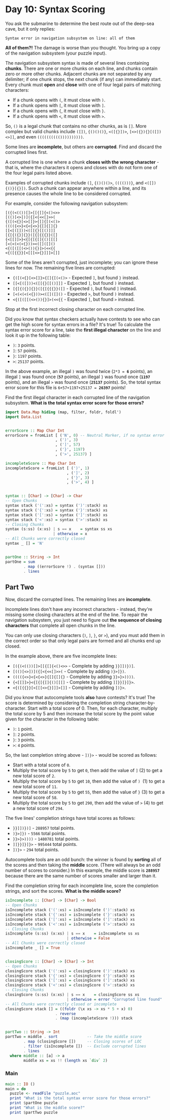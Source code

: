 # Day 10: Syntax Scoring

You ask the submarine to determine the best route out of the deep-sea cave, but it only
replies:

```
Syntax error in navigation subsystem on line: all of them
```

**All of them?!** The damage is worse than you thought. You bring up a copy of the
navigation subsystem (your puzzle input).

The navigation subsystem syntax is made of several lines containing **chunks**. There are
one or more chunks on each line, and chunks contain zero or more other chunks. Adjacent
chunks are not separated by any delimiter; if one chunk stops, the next chunk (if any) can
immediately start. Every chunk must **open** and **close** with one of four legal pairs of
matching characters:

- If a chunk opens with `(`, it must close with `)`.
- If a chunk opens with `[`, it must close with `]`.
- If a chunk opens with `{`, it must close with `}`.
- If a chunk opens with `<`, it must close with `>`.

So, `()` is a legal chunk that contains no other chunks, as is `[]`. More complex but
valid chunks include `([])`, `{()()()}`, `<([{}])>`, `[<>({}){}[([])<>]]`, and even
`(((((((((())))))))))`.

Some lines are **incomplete**, but others are **corrupted**. Find and discard the
corrupted lines first.

A corrupted line is one where a chunk **closes with the wrong character** - that is, where
the characters it opens and closes with do not form one of the four legal pairs listed
above.

Examples of corrupted chunks include `(]`, `{()()()>`, `(((()))}`, and `<([]){()}[{}])`.
Such a chunk can appear anywhere within a line, and its presence causes the whole line to
be considered corrupted.

For example, consider the following navigation subsystem:

```
[({(<(())[]>[[{[]{<()<>>
[(()[<>])]({[<{<<[]>>(
{([(<{}[<>[]}>{[]{[(<()>
(((({<>}<{<{<>}{[]{[]{}
[[<[([]))<([[{}[[()]]]
[{[{({}]{}}([{[{{{}}([]
{<[[]]>}<{[{[{[]{()[[[]
[<(<(<(<{}))><([]([]()
<{([([[(<>()){}]>(<<{{
<{([{{}}[<[[[<>{}]]]>[]]
```

Some of the lines aren't corrupted, just incomplete; you can ignore these lines for now.
The remaining five lines are corrupted:

- `{([(<{}[<>[]}>{[]{[(<()>` - Expected `]`, but found `}` instead.
- `[[<[([]))<([[{}[[()]]]` - Expected `]`, but found `)` instead.
- `[{[{({}]{}}([{[{{{}}([]` - Expected `)`, but found `]` instead.
- `[<(<(<(<{}))><([]([]()` - Expected `>`, but found `)` instead.
- `<{([([[(<>()){}]>(<<{{` - Expected `]`, but found `>` instead.

Stop at the first incorrect closing character on each corrupted line.

Did you know that syntax checkers actually have contests to see who can get the high score
for syntax errors in a file? It's true! To calculate the syntax error score for a line,
take the **first illegal character** on the line and look it up in the following table:

- `)`: `3` points.
- `]`: `57` points.
- `}`: `1197` points.
- `>`: `25137` points.

In the above example, an illegal `)` was found twice (`2*3 = `**`6`** points), an illegal
`]` was found once (**`57`** points), an illegal `}` was found once (**`1197`** points),
and an illegal `>` was found once (**`25137`** points). So, the total syntax error score
for this file is `6+57+1197+25137 = `**`26397`** points!

Find the first illegal character in each corrupted line of the navigation subsystem.
**What is the total syntax error score for those errors?**

```haskell
import Data.Map hiding (map, filter, foldr, foldl')
import Data.List


errorScore :: Map Char Int
errorScore = fromList [ ('N', 0) -- Neutral Marker, if no syntax error found
                      , (')', 3)
                      , (']', 57)
                      , ('}', 1197)
                      , ('>', 25137) ]

incompleteScore :: Map Char Int
incompleteScore = fromList [ (')', 1)
                           , (']', 2)
                           , ('}', 3)
                           , ('>', 4) ]


syntax :: [Char] -> [Char] -> Char
-- Open Chunks
syntax stack ('(':xs) = syntax (')':stack) xs
syntax stack ('{':xs) = syntax ('}':stack) xs
syntax stack ('[':xs) = syntax (']':stack) xs
syntax stack ('<':xs) = syntax ('>':stack) xs
-- Closing Chunks
syntax (s:ss) (x:xs) | s == x    = syntax ss xs
                     | otherwise = x
-- All Chunks were correctly closed 
syntax _ [] = 'N'


partOne :: String -> Int
partOne = sum
        . map ((errorScore !) . (syntax []))
        . lines
```

## Part Two

Now, discard the corrupted lines. The remaining lines are **incomplete**.

Incomplete lines don't have any incorrect characters - instead, they're missing some
closing characters at the end of the line. To repair the navigation subsystem, you just
need to figure out **the sequence of closing characters** that complete all open chunks in
the line.

You can only use closing characters (`)`, `]`, `}`, or `>`), and you must add them in the
correct order so that only legal pairs are formed and all chunks end up closed.

In the example above, there are five incomplete lines:

- `[({(<(())[]>[[{[]{<()<>>` - Complete by adding `}}]])})]`.
- `[(()[<>])]({[<{<<[]>>(` - Complete by adding `)}>]})`.
- `(((({<>}<{<{<>}{[]{[]{}` - Complete by adding `}}>}>))))`.
- `{<[[]]>}<{[{[{[]{()[[[]` - Complete by adding `]]}}]}]}>`.
- `<{([{{}}[<[[[<>{}]]]>[]]` - Complete by adding `])}>`.

Did you know that autocomplete tools **also** have contests? It's true! The score is
determined by considering the completion string character-by-character. Start with a total
score of 0. Then, for each character, multiply the total score by 5 and then increase the
total score by the point value given for the character in the following table:

- `)`: `1` point.
- `]`: `2` points.
- `}`: `3` points.
- `>`: `4` points.

So, the last completion string above - `])}>` - would be scored as follows:

- Start with a total score of `0`.
- Multiply the total score by `5` to get `0`, then add the value of `]` (2) to get a new
  total score of `2`.
- Multiply the total score by `5` to get `10`, then add the value of `) `(1) to get a new
  total score of `11`.
- Multiply the total score by `5` to get `55`, then add the value of `}` (3) to get a new
  total score of `58`.
- Multiply the total score by `5` to get `290`, then add the value of `>` (4) to get a new
  total score of `294`.

The five lines' completion strings have total scores as follows:

- `}}]])})]` - `288957` total points.
- `)}>]})` - `5566` total points.
- `}}>}>))))` - `1480781` total points.
- `]]}}]}]}>` - `995444` total points.
- `])}>` - `294` total points.

Autocomplete tools are an odd bunch: the winner is found by **sorting** all of the scores
and then taking the **middle** score. (There will always be an odd number of scores to
consider.) In this example, the middle score is **`288957`** because there are the same
number of scores smaller and larger than it.

Find the completion string for each incomplete line, score the completion strings, and
sort the scores. **What is the middle score?**

```haskell
isIncomplete :: [Char] -> [Char] -> Bool
-- Open Chunks
isIncomplete stack ('(':xs) = isIncomplete (')':stack) xs
isIncomplete stack ('{':xs) = isIncomplete ('}':stack) xs
isIncomplete stack ('[':xs) = isIncomplete (']':stack) xs
isIncomplete stack ('<':xs) = isIncomplete ('>':stack) xs
-- Closing Chunks
isIncomplete (s:ss) (x:xs) | s == x    = isIncomplete ss xs
                           | otherwise = False
-- All Chunks were correctly closed 
isIncomplete _ [] = True


closingScore :: [Char] -> [Char] -> Int
-- Open Chunks
closingScore stack ('(':xs) = closingScore (')':stack) xs
closingScore stack ('{':xs) = closingScore ('}':stack) xs
closingScore stack ('[':xs) = closingScore (']':stack) xs
closingScore stack ('<':xs) = closingScore ('>':stack) xs
-- Closing Chunks
closingScore (s:ss) (x:xs) | s == x    = closingScore ss xs
                           | otherwise = error "Corrupted line found"
-- All Chunks were correctly closed or incomplete
closingScore stack [] = ((foldr (\x xs -> xs * 5 + x) 0) 
                      . reverse
                      . (map (incompleteScore !))) stack


partTwo :: String -> Int
partTwo = middle . sort             -- Take the middle score
        . map (closingScore [])     -- Closing scores of LOC
        . filter (isIncomplete [])  -- Exclude corrupted lines
        . lines
  where middle :: [a] -> a
        middle xs = xs !! (length xs `div` 2)
```

### Main

```haskell
main :: IO ()
main = do
  puzzle <- readFile "puzzle.aoc"
  print "What is the total syntax error score for those errors?"
  print $partOne puzzle
  print "What is the middle score?"
  print $partTwo puzzle
```

